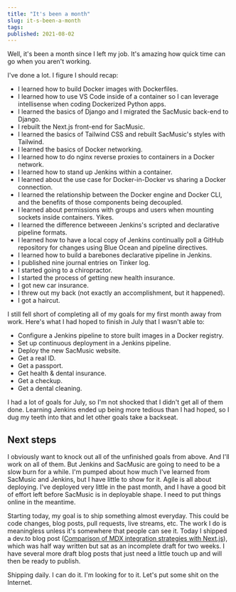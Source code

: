 ```yaml
---
title: "It's been a month"
slug: it-s-been-a-month
tags:
published: 2021-08-02
---
```


Well, it's been a month since I left my job. It's amazing how quick time can go when you aren't working.

I've done a lot. I figure I should recap:

- I learned how to build Docker images with Dockerfiles.
- I learned how to use VS Code inside of a container so I can leverage intellisense when coding Dockerized Python apps.
- I learned the basics of Django and I migrated the SacMusic back-end to Django.
- I rebuilt the Next.js front-end for SacMusic.
- I learned the basics of Tailwind CSS and rebuilt SacMusic's styles with Tailwind.
- I learned the basics of Docker networking.
- I learned how to do nginx reverse proxies to containers in a Docker network.
- I learned how to stand up Jenkins within a container.
- I learned about the use case for Docker-in-Docker vs sharing a Docker connection.
- I learned the relationship between the Docker engine and Docker CLI, and the benefits of those components being decoupled.
- I learned about permissions with groups and users when mounting sockets inside containers. Yikes.
- I learned the difference betweeen Jenkins's scripted and declarative pipeline formats.
- I learned how to have a local copy of Jenkins continually poll a GitHub repository for changes using Blue Ocean and pipeline directives.
- I learned how to build a barebones declarative pipeline in Jenkins.
- I published nine journal entries on Tinker log.
- I started going to a chiropractor.
- I started the process of getting new health insurance.
- I got new car insurance.
- I threw out my back (not exactly an accomplishment, but it happened).
- I got a haircut.

I still fell short of completing all of my goals for my first month away from work. Here's what I had hoped to finish in July that I wasn't able to:

- Configure a Jenkins pipeline to store built images in a Docker registry.
- Set up continuous deployment in a Jenkins pipeline.
- Deploy the new SacMusic website.
- Get a real ID.
- Get a passport.
- Get health & dental insurance.
- Get a checkup.
- Get a dental cleaning.

I had a lot of goals for July, so I'm not shocked that I didn't get all of them done. Learning Jenkins ended up being more tedious than I had hoped, so I dug my teeth into that and let other goals take a backseat.

## Next steps

I obviously want to knock out all of the unfinished goals from above. And I'll work on all of them. But Jenkins and SacMusic are going to need to be a slow burn for a while. I'm pumped about how much I've learned from SacMusic and Jenkins, but I have little to show for it. Agile is all about deploying. I've deployed very little in the past month, and I have a good bit of effort left before SacMusic is in deployable shape. I need to put things online in the meantime.

Starting today, my goal is to ship something almost everyday. This could be code changes, blog posts, pull requests, live streams, etc. The work I do is meaningless unless it's somewhere that people can see it. Today I shipped a dev.to blog post ([Comparison of MDX integration strategies with Next.js](https://dev.to/raspberrytyler/quick-comparison-of-mdx-integration-strategies-with-next-js-1kcm)), which was half way written but sat as an incomplete draft for two weeks. I have several more draft blog posts that just need a little touch up and will then be ready to publish.

Shipping daily. I can do it. I'm looking for to it. Let's put some shit on the Internet.
